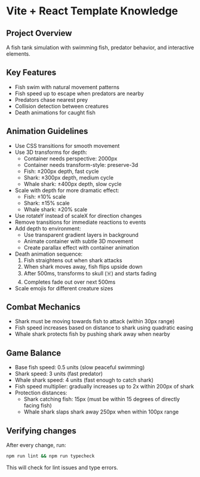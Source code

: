 # Vite + React Template Knowledge

## Project Overview
A fish tank simulation with swimming fish, predator behavior, and interactive elements.

## Key Features
- Fish swim with natural movement patterns
- Fish speed up to escape when predators are nearby
- Predators chase nearest prey
- Collision detection between creatures
- Death animations for caught fish

## Animation Guidelines
- Use CSS transitions for smooth movement
- Use 3D transforms for depth:
  - Container needs perspective: 2000px
  - Container needs transform-style: preserve-3d
  - Fish: ±200px depth, fast cycle
  - Shark: ±300px depth, medium cycle
  - Whale shark: ±400px depth, slow cycle
- Scale with depth for more dramatic effect:
  - Fish: ±10% scale
  - Shark: ±15% scale
  - Whale shark: ±20% scale
- Use rotateY instead of scaleX for direction changes
- Remove transitions for immediate reactions to events
- Add depth to environment:
  - Use transparent gradient layers in background
  - Animate container with subtle 3D movement
  - Create parallax effect with container animation
- Death animation sequence:
  1. Fish straightens out when shark attacks
  2. When shark moves away, fish flips upside down
  3. After 500ms, transforms to skull (☠️) and starts fading
  4. Completes fade out over next 500ms
- Scale emojis for different creature sizes

## Combat Mechanics
- Shark must be moving towards fish to attack (within 30px range)
- Fish speed increases based on distance to shark using quadratic easing
- Whale shark protects fish by pushing shark away when nearby

## Game Balance
- Base fish speed: 0.5 units (slow peaceful swimming)
- Shark speed: 3 units (fast predator)
- Whale shark speed: 4 units (fast enough to catch shark)
- Fish speed multiplier: gradually increases up to 2x within 200px of shark
- Protection distances:
  - Shark catching fish: 15px (must be within 15 degrees of directly facing fish)
  - Whale shark slaps shark away 250px when within 100px range

## Verifying changes
After every change, run:
```bash
npm run lint && npm run typecheck
```
This will check for lint issues and type errors.
